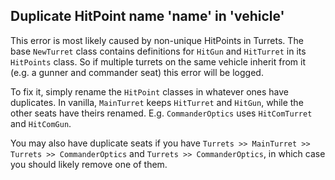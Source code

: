 ## Duplicate HitPoint name 'name' in 'vehicle'
This error is most likely caused by non-unique HitPoints in Turrets. The base `NewTurret` class contains definitions for `HitGun` and `HitTurret` in its `HitPoints` class. So if multiple turrets on the same vehicle inherit from it (e.g. a gunner and commander seat) this error will be logged.

To fix it, simply rename the `HitPoint` classes in whatever ones have duplicates. In vanilla, `MainTurret` keeps `HitTurret` and `HitGun`, while the other seats have theirs renamed. E.g. `CommanderOptics` uses `HitComTurret` and `HitComGun`.

You may also have duplicate seats if you have `Turrets >> MainTurret >> Turrets >> CommanderOptics` and `Turrets >> CommanderOptics`, in which case you should likely remove one of them.
